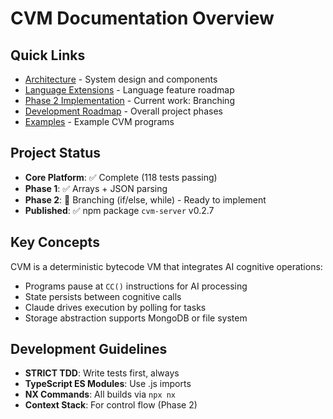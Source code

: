# CVM Documentation Overview

## Quick Links
- [Architecture](ARCHITECTURE.md) - System design and components
- [Language Extensions](LANGUAGE_EXTENSIONS_PLAN.md) - Language feature roadmap
- [Phase 2 Implementation](PHASE2_IMPLEMENTATION_PLAN.md) - Current work: Branching
- [Development Roadmap](DEVELOPMENT_ROADMAP.md) - Overall project phases
- [Examples](EXAMPLES.md) - Example CVM programs

## Project Status
- **Core Platform**: ✅ Complete (118 tests passing)
- **Phase 1**: ✅ Arrays + JSON parsing
- **Phase 2**: 🚧 Branching (if/else, while) - Ready to implement
- **Published**: ✅ npm package `cvm-server` v0.2.7

## Key Concepts
CVM is a deterministic bytecode VM that integrates AI cognitive operations:
- Programs pause at `CC()` instructions for AI processing
- State persists between cognitive calls
- Claude drives execution by polling for tasks
- Storage abstraction supports MongoDB or file system

## Development Guidelines
- **STRICT TDD**: Write tests first, always
- **TypeScript ES Modules**: Use .js imports
- **NX Commands**: All builds via `npx nx`
- **Context Stack**: For control flow (Phase 2)
